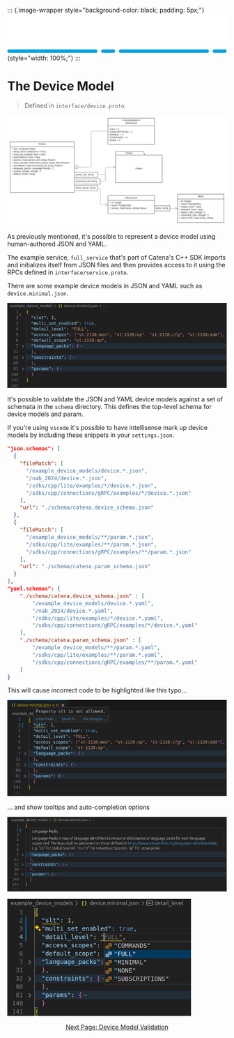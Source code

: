 
::: {.image-wrapper style="background-color: black; padding: 5px;"}
![Catena Logo](images/Catena%20Logo_PMS2191%20&%20White.png){style="width: 100%;"}
:::

# The Device Model

> Defined in `interface/device.proto`.

![Alt](images/Catena%20UML%20-%20Device.svg)


As previously mentioned, it's possible to represent a device model using human-authored JSON and YAML.

The example service, `full_service` that's part of Catena's C++ SDK imports and initializes itself from JSON files and then provides access to it using the RPCs defined in `interface/service.proto`.

There are some example device models in JSON and YAML such as `device.minimal.json`.

![Alt](images/device.minimal.png)

It's possible to validate the JSON and YAML device models against a set of schemata in the `schema` directory. This defines the top-level schema for device models and param.

If you're using `vscode` it's possible to have intellisense mark up device models by including these snippets in your `settings.json`.

```json
"json.schemas": [
  {
    "fileMatch": [
      "/example_device_models/device.*.json",
      "/nab_2024/device.*.json",
      "/sdks/cpp/lite/examples/*/device.*.json",
      "/sdks/cpp/connections/gRPC/examples/*/device.*.json"
    ],
    "url": "./schema/catena.device_schema.json"
  },
  {
    "fileMatch": [
      "/example_device_models/**/param.*.json",
      "/sdks/cpp/lite/examples/**/param.*.json",
      "/sdks/cpp/connections/gRPC/examples/**/param.*.json"
    ],
    "url": "./schema/catena.param_schema.json"
  }
],
"yaml.schemas": {
    "./schema/catena.device_schema.json" : [
        "/example_device_models/device.*.yaml",
        "/nab_2024/device.*.yaml",
        "/sdks/cpp/lite/examples/*/device.*.yaml",
        "/sdks/cpp/connections/gRPC/examples/*/device.*.yaml"
    ],
    "./schema/catena.param_schema.json" : [
        "/example_device_models/**/param.*.yaml",
        "/sdks/cpp/lite/examples/**/param.*.yaml",
        "/sdks/cpp/connections/gRPC/examples/**/param.*.yaml"
    ]
}
```

This will cause incorrect code to be highlighted like this typo...

![alt](images/device.minimal.error.png)

... and show tooltips and auto-completion options

![alt](images/tooltip.png)

![alt](images/autocomplete.png)


<div style="text-align: center">

[Next Page: Device Model Validation](Validation.html)

</div>